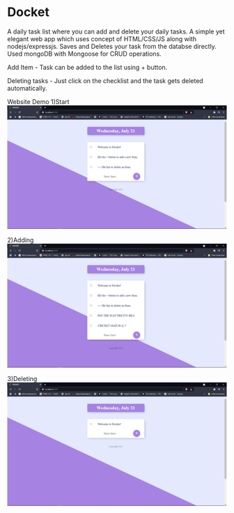 # Docket
A daily task list where you can add and delete your daily tasks.
A simple yet elegant web app which uses concept of HTML/CSS/JS along with nodejs/expressjs.
Saves and Deletes your task from the databse directly.
Used mongoDB with Mongoose for CRUD operations.

Add Item - Task can be added to the list using + button.

Deleting tasks - Just click on the checklist and the task gets deleted automatically. 

Website Demo 
1)Start
![alt tag](https://github.com/anmish99/Docket/blob/main/Desktop/todo_v1/demo/1.PNG) 


2)Adding
![alt tag](https://github.com/anmish99/Docket/blob/main/Desktop/todo_v1/demo/2.PNG)


3)Deleting
![alt tag](https://github.com/anmish99/Docket/blob/main/Desktop/todo_v1/demo/3.PNG)
